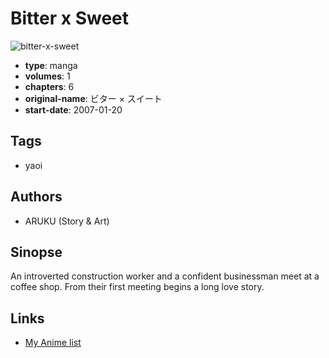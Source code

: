 # Bitter x Sweet

![bitter-x-sweet](https://cdn.myanimelist.net/images/manga/5/155794.jpg)

-   **type**: manga
-   **volumes**: 1
-   **chapters**: 6
-   **original-name**: ビター × スイート
-   **start-date**: 2007-01-20

## Tags

-   yaoi

## Authors

-   ARUKU (Story & Art)

## Sinopse

An introverted construction worker and a confident businessman meet at a coffee shop. From their first meeting begins a long love story.

## Links

-   [My Anime list](https://myanimelist.net/manga/12156/Bitter_x_Sweet)
